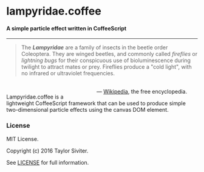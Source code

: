 # lampyridae.coffee

#### A simple particle effect written in CoffeeScript

***

> The _**Lampyridae**_ are a family of insects in the beetle order Coleoptera. They are winged
> beetles, and commonly called *fireflies* or *lightning bugs* for their conspicuous use of
> bioluminescence during twilight to attract mates or prey. Fireflies produce a "cold light",
> with no infrared or ultraviolet frequencies.
<span style="margin: 1.2em 0 0; padding: 0 2em; float: right;">
— <a href="https://en.wikipedia.org/wiki/Firefly">Wikipedia</a>, the free encyclopedia. 
</span>  
<br>

Lampyridae.coffee is a lightweight CoffeeScript framework that can be used to produce simple 
two-dimensional particle effects using the canvas DOM element. 

### License

MIT License.

Copyright (c) 2016 Taylor Siviter.

See [LICENSE](LICENSE) for full information.